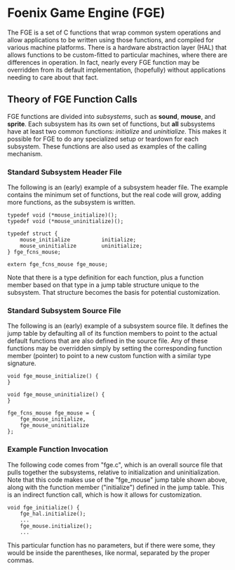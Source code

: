 # Foenix Game Engine (FGE)

The FGE is a set of C functions that wrap common system operations and allow applications
to be written using those functions, and compiled for various machine platforms. There is
a hardware abstraction layer (HAL) that allows functions to be custom-fitted to particular
machines, where there are differences in operation. In fact, nearly every FGE function may
be overridden from its default implementation, (hopefully) without applications needing to
care about that fact.

## Theory of FGE Function Calls

FGE functions are divided into <i>subsystems</i>, such as <b>sound</b>, <b>mouse</b>, and
<b>sprite</b>. Each subsystem has its own set of functions, but <b>all</b> subsystems have at
least two common functions: <i>initialize</i> and <i>uninitialize</i>. This makes it
possible for FGE to do any specialized setup or teardown for each subsystem. These functions
are also used as examples of the calling mechanism.

### Standard Subsystem Header File

The following is an (early) example of a subsystem header file. The example contains the minimum set
of functions, but the real code will grow, adding more functions, as the subsystem is written.

```
typedef void (*mouse_initialize)();
typedef void (*mouse_uninitialize)();

typedef struct {
    mouse_initialize          initialize;
    mouse_uninitialize        uninitialize;
} fge_fcns_mouse;

extern fge_fcns_mouse fge_mouse;
```

Note that there is a type definition for each function, plus a function member based on that type in
a jump table structure unique to the subsystem. That structure becomes the basis for potential customization.

### Standard Subsystem Source File

The following is an (early) example of a subsystem source file. It defines the jump table by
defaulting all of its function members to point to the actual default functions that are also
defined in the source file. Any of these functions may be overridden simply by setting the
corresponding function member (pointer) to point to a new custom function with a similar type signature.

```
void fge_mouse_initialize() {
}

void fge_mouse_uninitialize() {
}

fge_fcns_mouse fge_mouse = {
    fge_mouse_initialize,
    fge_mouse_uninitialize
};
```

### Example Function Invocation

The following code comes from "fge.c", which is an overall source file that pulls together the subsystems, relative to
initialization and uninitialization. Note that this code makes
use of the "fge_mouse" jump table shown above, along with the
function member ("initialize") defined in the jump table.
This is an indirect function call, which is how it allows for customization.

```
void fge_initialize() {
    fge_hal.initialize();
    ...
    fge_mouse.initialize();
    ...
```

This particular function has no parameters, but if there were some, they would be inside the parentheses, like normal,
separated by the proper commas.
